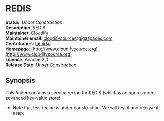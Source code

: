 # REDIS 

**Status**: *Under Construction*  
**Description**:  REDIS   
**Maintainer**:       Cloudify  
**Maintainer email**: cloudifysource@gigaspaces.com  
**Contributors**:    [tamirko](https://github.com/uric)  
**Homepage**:   [http://www.cloudifysource.org](http://www.cloudifysource.org)  
**License**:      Apache 2.0   
**Release Date**:  *Under Construction*  

Synopsis
--------

This folder contains a service recipe for REDIS (which is an open source, advanced key-value store)

* Note that this recipe is under construction. We will test it and release it asap.
